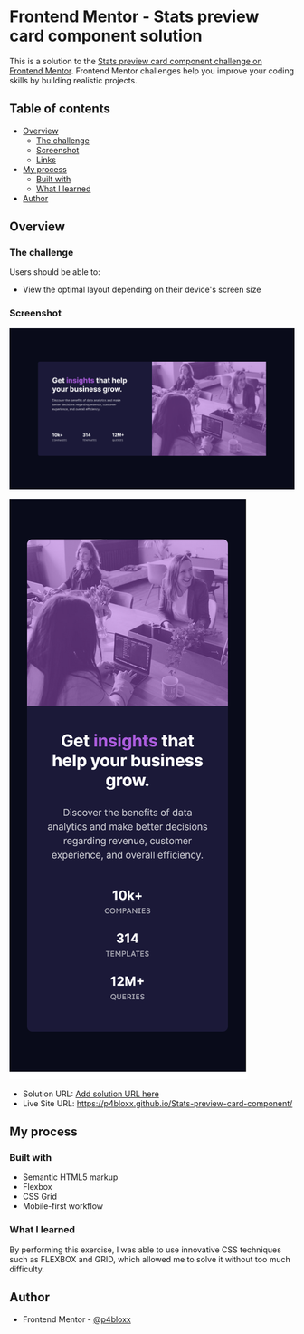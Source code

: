 # Frontend Mentor - Stats preview card component solution

This is a solution to the [Stats preview card component challenge on Frontend Mentor](https://www.frontendmentor.io/challenges/stats-preview-card-component-8JqbgoU62). Frontend Mentor challenges help you improve your coding skills by building realistic projects.

## Table of contents

- [Overview](#overview)
  - [The challenge](#the-challenge)
  - [Screenshot](#screenshot)
  - [Links](#links)
- [My process](#my-process)
  - [Built with](#built-with)
  - [What I learned](#what-i-learned)
- [Author](#author)

## Overview

### The challenge

Users should be able to:

- View the optimal layout depending on their device's screen size

### Screenshot

![](screenshots/Component%20card%20desktop%20version.png)

![](screenshots/Component%20card%20Mobile%20version.png)

- Solution URL: [Add solution URL here](https://your-solution-url.com)
- Live Site URL: https://p4bloxx.github.io/Stats-preview-card-component/

## My process

### Built with

- Semantic HTML5 markup
- Flexbox
- CSS Grid
- Mobile-first workflow

### What I learned

By performing this exercise, I was able to use innovative CSS techniques such as FLEXBOX and GRID, which allowed me to solve it without too much difficulty.

## Author

- Frontend Mentor - [@p4bloxx](https://www.frontendmentor.io/profile/p4bloxx)
